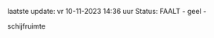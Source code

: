 laatste update: 
vr 10-11-2023 14:36   uur 
Status: FAALT - geel - 
<div class="service Y">schijfruimte</div>